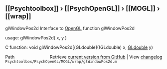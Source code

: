 ## [[Psychtoolbox]] &#8250; [[PsychOpenGL]] &#8250; [[MOGL]] &#8250; [[wrap]]

glWindowPos2d  Interface to [OpenGL](OpenGL) function glWindowPos2d  
  
usage:  glWindowPos2d( x, y )  
  
C function:  void glWindowPos2d[(GLdouble]((GLdouble) x, [GLdouble](GLdouble) y)  




<div class="code_header" style="text-align:right;">
  <span style="float:left;">Path&nbsp;&nbsp;</span> <span class="counter">Retrieve <a href=
  "https://raw.github.com/Psychtoolbox-3/Psychtoolbox-3/beta/Psychtoolbox/PsychOpenGL/MOGL/wrap/glWindowPos2d.m">current version from GitHub</a> | View <a href=
  "https://github.com/Psychtoolbox-3/Psychtoolbox-3/commits/beta/Psychtoolbox/PsychOpenGL/MOGL/wrap/glWindowPos2d.m">changelog</a></span>
</div>
<div class="code">
  <code>Psychtoolbox/PsychOpenGL/MOGL/wrap/glWindowPos2d.m</code>
</div>

